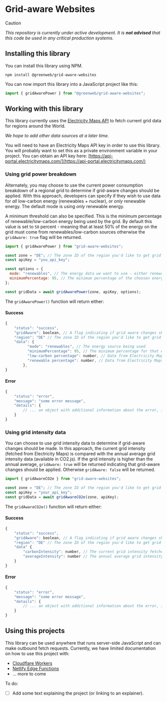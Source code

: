 # Grid-aware Websites

> [!CAUTION]
> _This repository is currently under active development. It is **not advised** that this code be used in any critical production systems._

## Installing this library

You can install this library using NPM.

```
npm install @greenweb/grid-aware-websites
```

You can now import this library into a JavaScript project like this:

```js
import { gridAwarePower } from "@greenweb/grid-aware-websites";
```

## Working with this library

This library currently uses the [Electricity Maps API](https://api-portal.electricitymaps.com/) to fetch current grid data for regions around the World.

_We hope to add other data sources at a later time._

You will need to have an Electricity Maps API key in order to use this library. You will probably want to set this as a private environment variable in your project. You can obtain an API key here: [https://api-portal.electricitymaps.com/](https://api-portal.electricitymaps.com/)

### Using grid power breakdown

Alternately, you may choose to use the current power consumption breakdown of a regional grid to determine if grid-aware changes should be applied. With this approach, developers can specify if they wish to use data for _all_ low-carbon energy (renewables + nuclear), or _only_ renewable energy. The default mode is using _only_ renewable energy.

A minimum threshold can also be specified. This is the minimum percentage of renewable/low-carbon energy being used by the grid. By default this value is set to `50` percent - meaning that at least 50% of the energy on the grid must come from renewables/low-carbon sources otherwise the `gridAware: true` flag will be returned.

```js
import { gridAwarePower } from "grid-aware-websites";

const zone = "DE"; // The zone ID of the region you'd like to get grid intensity data for
const apiKey = "you_api_key";

const options = {
  mode: "renewables", // The energy data we want to use - either renewables or low-carbon. Default: renewables
  minimumPercentage: 95, // The minimum percentage of the choosen energy type before grid-awareness should be triggered. Default: 50
};

const gridData = await gridAwarePower(zone, apiKey, options);
```

The `gridAwarePower()` function will return either:

#### Success

```js
{
    "status": "success",
    "gridAware": boolean, // A flag indicating if grid aware changes should be applied
    "region": "DE" // The zone ID of the region you'd like to get grid intensity data for
    "data": {
          "mode": "renewables", // The energy source being used
          "minimumPercentage": 95, // The minimum percentage for that energy source before grid-awareness is set to true,
          "low-carbon percentage": number, // Data from Electricity Maps for the current low-carbon (renewables + nuclear) percentage,
          "renewable percentage": number, // Data from Electricity Maps for the current renewables percentage
        },
}
```

#### Error

```js
{
    "status": "error",
    "message": "some error message",
    "details": {
        // ... an object with additional information about the error, if available.
    }
}
```


### Using grid intensity data

You can choose to use grid intensity data to determine if grid-aware changes should be made. In this approach, the current grid intensity (fetched from Electricity Maps) is compared with the annual average grid intensity data (available in CO2.js). If the grid intensity is higher than the annual average, `gridAware: true` will be returned indicating that grid-aware changes should be applied. Otherwise `gridAware: false` will be returned.

```js
import { gridAwareCO2e } from "grid-aware-websites";

const zone = "DE"; // The zone ID of the region you'd like to get grid intensity data for
const apiKey = "your_api_key";
const gridData = await gridAwareCO2e(zone, apiKey);
```

The `gridAwareCO2e()` function will return either:

#### Success

```js
{
    "status": "success",
    "gridAware": boolean, // A flag indicating if grid aware changes should be applied
    "region": "DE" // The zone ID of the region you'd like to get grid intensity data for
    "data" {
        "carbonIntensity": number, // The current grid intensity fetched from Electricity Maps
        "averageIntensity": number // The annual average grid intensity for the zone being checked taken from CO2.js
    }
}
```

#### Error

```js
{
    "status": "error",
    "message": "some error message",
    "details": {
        // ... an object with additional information about the error, if available.
    }
}
```

## Using this projects

This library can be used anywhere that runs server-side JavaScript and can make outbound fetch requests. Currently, we have limited documentation on how to use this project with:

- [Cloudflare Workers](/thegreenwebfoundation/gaw-plugin-cloudflare-workers)
- [Netlify Edge Functions](/thegreenwebfoundation/gaw-plugin-netlify-edge)
- ... more to come

To do:

- [ ] Add some text explaining the project (or linking to an explainer).
